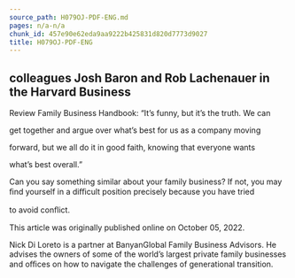 ```yaml
---
source_path: H079OJ-PDF-ENG.md
pages: n/a-n/a
chunk_id: 457e90e62eda9aa9222b425831d820d7773d9027
title: H079OJ-PDF-ENG
---
```

## colleagues Josh Baron and Rob Lachenauer in the Harvard Business

Review Family Business Handbook: “It’s funny, but it’s the truth. We can

get together and argue over what’s best for us as a company moving

forward, but we all do it in good faith, knowing that everyone wants

what’s best overall.”

Can you say something similar about your family business? If not, you may ﬁnd yourself in a diﬃcult position precisely because you have tried

to avoid conﬂict.

This article was originally published online on October 05, 2022.

Nick Di Loreto is a partner at BanyanGlobal Family Business Advisors. He advises the owners of some of the world’s largest private family businesses and oﬃces on how to navigate the challenges of generational transition.
